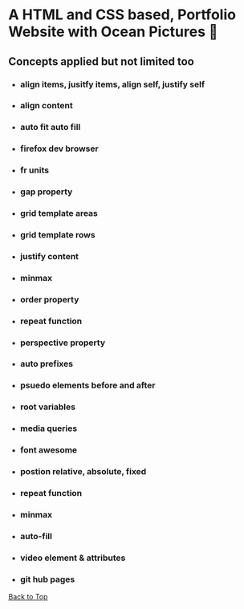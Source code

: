 <a name="custom_anchor_name"></a>

# A HTML and CSS based, Portfolio Website with Ocean Pictures :ocean:

## Concepts applied but not limited too

  - ### align items, jusitfy items, align self, justify self
  - ### align content
  - ### auto fit auto fill
  - ### firefox dev browser
  - ### fr units
  - ### gap property
  - ### grid template areas
  - ### grid template rows
  - ### justify content
  - ### minmax
  - ### order property
  - ### repeat function 
  - ### perspective property
  - ### auto prefixes 
  - ### psuedo elements before and after 
  - ### root variables
  - ### media queries 
  - ### font awesome 
  - ### postion relative, absolute, fixed 
  - ### repeat function 
  - ### minmax
  - ### auto-fill
  - ### video element & attributes 
  - ### git hub pages

[Back to Top](#custom_anchor_name)
